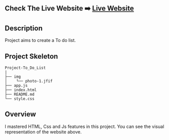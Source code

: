 ## Check The Live Website ➡️ [Live Website](https://osmankoyuncuu.github.io/Project-To_Do_List/)

## Description

Project aims to create a To do list.

## Project Skeleton

    Project-To_Do_List
    |
    ├── img
    │    └── photo-1.jfif
    ├── app.js
    ├── index.html
    ├── README.md
    └── style.css

## Overview

I mastered HTML, Css and Js features in this project. You can see the visual representation of the website above.
